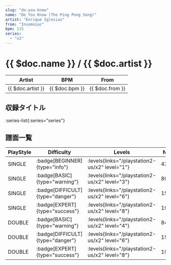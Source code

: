 ```yaml
---
slug: "do-you-know"
name: "Do You Know (The Ping Pong Song)"
artist: "Enrique Iglesias"
from: "Insomniac"
bpm: 115
series:
  - "x2"
---
```


# {{ $doc.name }} / {{ $doc.artist }}

|Artist|BPM|From|
|------|---|----|
|{{ $doc.artist }}|{{ $doc.bpm }}|{{ $doc.from }}|

## 収録タイトル

:series-list{:series="series"}

## 譜面一覧

|PlayStyle|Difficulty|Levels|Notes|Movie|
|---------|----------|------|-----|-----|
|SINGLE| :badge[BEGINNER]{type="info"}| :levels{links="/playstation2-us/x2" level="1"}|43/0||
|SINGLE| :badge[BASIC]{type="warning"}| :levels{links="/playstation2-us/x2" level="3"}|80/25||
|SINGLE| :badge[DIFFICULT]{type="danger"}| :levels{links="/playstation2-us/x2" level="6"}|150/15||
|SINGLE| :badge[EXPERT]{type="success"}| :levels{links="/playstation2-us/x2" level="8"}|193/16||
|DOUBLE| :badge[BASIC]{type="warning"}| :levels{links="/playstation2-us/x2" level="4"}|84/18||
|DOUBLE| :badge[DIFFICULT]{type="danger"}| :levels{links="/playstation2-us/x2" level="6"}|159/15||
|DOUBLE| :badge[EXPERT]{type="success"}| :levels{links="/playstation2-us/x2" level="8"}|195/14||
